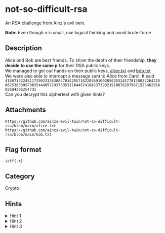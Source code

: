 # not-so-difficult-rsa

An RSA challenge from Ainz's evil twin.

**Note:** Even though n is small, use logical thinking and avoid brute-force

## Description

Alice and Bob are best friends. To show the depth of their friendship, **they decide to use the same p** for their RSA public keys.  
We managed to get our hands on their public keys, [alice.txt](../main/alice.txt) and [bob.txt](../main/bob.txt)  
We were also able to intercept a message sent to Alice from Carol. It said:
`4188713224811729923338308470142557182203691002856253245778138032264225662538339973035444057293733531104457410423739321918076207587152546291602684395254731`  
Can you decrypt this ciphertext with given hints?

## Attachments

`https://github.com/ainzs-evil-twin/not-so-difficult-rsa/blob/main/alice.txt`  
`https://github.com/ainzs-evil-twin/not-so-difficult-rsa/blob/main/bob.txt`

## Flag format

`ictf{.+}`

## Category

Crypto

## Hints

<details> 
    <summary>Hint 1</summary> 
    Is there to find a number p which divides two given numbers n1 and n2?
</details>
<details> 
    <summary>Hint 2</summary> 
    You have to use the n from alice.txt to get final answer.
</details>
<details> 
    <summary>Hint 3</summary> 
    Computers don't work on decimal numbers, resulting in some strange behaviour when dealing with very large decimals.  
	I suggest you to use any tool or library specifically built for working with RSA once you have obatained p. If you are writing the algorithm yourself, be mindful of division of large numbers and modular arithmetic. If you are using python, I suggest you to use `decimal` module and set `getcontext().prec` to a high value like 250. Not doing so may result in you getting garbage value even if your p is correct
</details>
